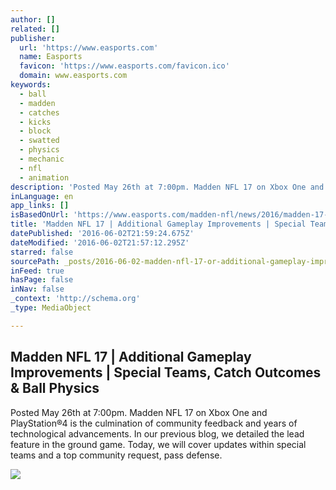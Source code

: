 ```yaml
---
author: []
related: []
publisher:
  url: 'https://www.easports.com'
  name: Easports
  favicon: 'https://www.easports.com/favicon.ico'
  domain: www.easports.com
keywords:
  - ball
  - madden
  - catches
  - kicks
  - block
  - swatted
  - physics
  - mechanic
  - nfl
  - animation
description: 'Posted May 26th at 7:00pm. Madden NFL 17 on Xbox One and PlayStation®4 is the culmination of community feedback and years of technological advancements. In our previous blog, we detailed the lead feature in the ground game. Today, we will cover updates within special teams and a top community request, pass defense.'
inLanguage: en
app_links: []
isBasedOnUrl: 'https://www.easports.com/madden-nfl/news/2016/madden-17-special-teams-improvements'
title: 'Madden NFL 17 | Additional Gameplay Improvements | Special Teams, Catch Outcomes & Ball Physics'
datePublished: '2016-06-02T21:59:24.675Z'
dateModified: '2016-06-02T21:57:12.295Z'
starred: false
sourcePath: _posts/2016-06-02-madden-nfl-17-or-additional-gameplay-improvements-or-special-t.md
inFeed: true
hasPage: false
inNav: false
_context: 'http://schema.org'
_type: MediaObject

---
```

<article style=""><h1>Madden NFL 17 | Additional Gameplay Improvements | Special Teams, Catch Outcomes &amp; Ball Physics</h1><p>Posted May 26th at 7:00pm. Madden NFL 17 on Xbox One and PlayStation®4 is the culmination of community feedback and years of technological advancements. In our previous blog, we detailed the lead feature in the ground game. Today, we will cover updates within special teams and a top community request, pass defense.</p><img src="https://media.easports.com/content/www-easports/en_US/madden-nfl/news/2016/madden-17-special-teams-improvements/_jcr_content/par/image.img.jpg" /></article>